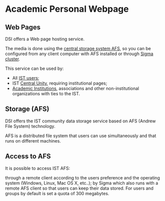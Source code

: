 # Academic Personal Webpage

## Web Pages

DSI offers a Web page hosting service.

The media is done using the [central storage system AFS](http://dsi.tecnico.ulisboa.pt/servicos/armazenamento-e-backup/armazenamento-afs/), so you can be configured from any client computer with AFS installed or through [Sigma cluster](http://dsi.tecnico.ulisboa.pt/servicos/servidores-e-dados/unix-shell/). 

This service can be used by:

>
* All [IST users](http://dsi.tecnico.ulisboa.pt/servicos/servidores-e-dados/paginas-web/utilizadores-ist/);
* IST [Central Unity](http://dsi.tecnico.ulisboa.pt/servicos/servidores-e-dados/paginas-web/utilizadores-ist/), requiring institutional pages;
* [Academic Institutions](http://dsi.tecnico.ulisboa.pt/servicos/servidores-e-dados/paginas-web/entidades/), associations and other non-institutional organizations with ties to the IST.

## Storage (AFS)

DSI offers the IST community data storage service based on AFS (Andrew File System) technology.

AFS is a distributed file system that users can use simultaneously and that runs on different machines.

## Access to AFS

It is possible to access IST AFS:

through a remote client according to the users preference and the operating system (Windows, Linux, Mac OS X, etc..);
by Sigma which also runs with a remote AFS client so that users can keep their data stored.
For users and groups by default is set a quota of 300 megabytes.
